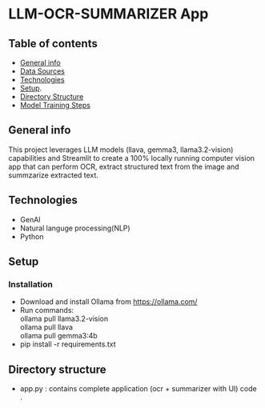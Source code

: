 # LLM-OCR-SUMMARIZER App

## Table of contents
* [General info](#general-info)
* [Data Sources](#data-sources)
* [Technologies](#technologies)
* [Setup](#setup).
* [Directory Structure](#directory-structure)
* [Model Training Steps](#model-training-steps)

## General info
This project leverages LLM models (llava, gemma3, llama3.2-vision) capabilities and Streamlit to create a 100% locally running computer vision app that can perform OCR, extract structured text from the image and summzarize extracted text.

## Technologies
* GenAI
* Natural languge processing(NLP)
* Python

## Setup
### Installation 
* Download and install Ollama from https://ollama.com/
* Run commands:
  <br>
  ollama pull llama3.2-vision<br>
  ollama pull llava<br>
  ollama pull gemma3:4b<br>
* pip install -r requirements.txt

## Directory structure
* app.py : contains complete application (ocr + summarizer with UI) code .
